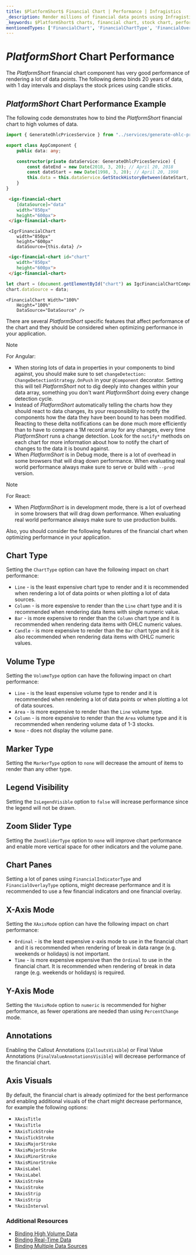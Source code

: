 ```yaml
---
title: $PlatformShort$ Financial Chart | Performance | Infragistics
_description: Render millions of financial data points using Infragistics' $PlatformShort$ financial chart control at super fast speed. Check out the $ProductName$ graph's high performance!
_keywords: $PlatformShort$ charts, financial chart, stock chart, performance, $ProductName$, Infragistics, data binding
mentionedTypes: ['FinancialChart', 'FinancialChartType', 'FinancialOverlayType', 'FinancialChartVolumeType', 'MarkerType', 'FinancialChartXAxisMode', 'FinancialChartZoomSliderType', 'FinancialChartYAxisMode', 'DomainChart' ]
---
```

# $PlatformShort$ Chart Performance

The $PlatformShort$ financial chart component has very good performance of rendering a lot of data points. The following demo binds 20 years of data, with 1 day intervals and displays the stock prices using candle sticks.

## $PlatformShort$ Chart Performance Example


<code-view style="height: 500px" 
           data-demos-base-url="{environment:dvDemosBaseUrl}" 
           iframe-src="{environment:dvDemosBaseUrl}/charts/financial-chart-performance" alt="$PlatformShort$ Chart Performance Example">
</code-view>

<div class="divider--half"></div>


The following code demonstrates how to bind the $PlatformShort$ financial chart to high volumes of data.

```ts
import { GenerateOhlcPricesService } from "../services/generate-ohlc-prices.service";

export class AppComponent {
    public data: any;

    constructor(private dataService: GenerateOhlcPricesService) {
        const dateEnd = new Date(2018, 3, 20); // April 20, 2018
        const dateStart = new Date(1998, 3, 20); // April 20, 1998
        this.data = this.dataService.GetStockHistoryBetween(dateStart, dateEnd);
    }
}
```

```html
 <igx-financial-chart
    [dataSource]="data"
    width="850px"
    height="600px">
 </igx-financial-chart>
```

```tsx
 <IgrFinancialChart
    width="850px"
    height="600px"
    dataSource={this.data} />
```

```html
 <igc-financial-chart id="chart"
    width="850px"
    height="600px">
 </igc-financial-chart>
```

```ts
let chart = (document.getElementById("chart") as IgcFinancialChartComponent);
chart.dataSource = data;
```

```razor
<FinancialChart Width="100%"
    Height="100%"
    DataSource="DataSource" />
```

There are several $PlatformShort$ specific features that affect performance of the chart and they should be considered when optimizing performance in your application.

> [!NOTE]
> For Angular:
>
> * When storing lots of data in properties in your components to bind against, you should make sure to set `changeDetection: ChangeDetectionStrategy.OnPush` in your `@Component` decorator. Setting this will tell $PlatformShort$ not to dig deeply into changes within your data array, something you don't want $PlatformShort$ doing every change detection cycle.
> * Instead of $PlatformShort$ automatically telling the charts how they should react to data changes, its your responsibility to notify the components how the data they have been bound to has been modified. Reacting to these delta notifications can be done much more efficiently than to have to compare a 1M record array for any changes, every time $PlatformShort$ runs a change detection. Look for the `notify*` methods on each chart for more information about how to notify the chart of changes to the data it is bound against.
> * When $PlatformShort$ is in Debug mode, there is a lot of overhead in some browsers that will drag down performance. When evaluating real world performance always make sure to serve or build with `--prod` version.

<!-- -->
> [!NOTE]
> For React:
>
> * When $PlatformShort$ is in development mode, there is a lot of overhead in some browsers that will drag down performance. When evaluating real world performance always make sure to use production builds.

Also, you should consider the following features of the financial chart when optimizing performance in your application.

## Chart Type
Setting the `ChartType` option can have the following impact on chart performance:

* `Line` - is the least expensive chart type to render and it is recommended when rendering a lot of data points or when plotting a lot of data sources.
* `Column` - is more expensive to render than the `Line` chart type and it is recommended when rendering data items with single numeric value.
* `Bar` - is more expensive to render than the `Column` chart type and it is recommended when rendering data items with OHLC  numeric values.
* `Candle` - is more expensive to render than the `Bar` chart type and it is also recommended when rendering data items with OHLC  numeric values.

## Volume Type
Setting the `VolumeType` option can have the following impact on chart performance:

* `Line` - is the least expensive volume type to render and it is recommended when rendering a lot of data points or when plotting a lot of data sources.
* `Area` - is more expensive to render than the `Line` volume type.
* `Column` - is more expensive to render than the `Area` volume type and it is recommended when rendering volume data of 1-3 stocks.
* `None` - does not display the volume pane.

## Marker Type
Setting the `MarkerType` option to `none` will decrease the amount of items to render than any other type.

## Legend Visibility
Setting the `IsLegendVisible` option to `false` will increase performance since the legend will not be drawn.

## Zoom Slider Type
Setting the `ZoomSliderType` option to `none` will improve chart performance and enable more vertical space for other indicators and the volume pane.

## Chart Panes
Setting a lot of panes using `FinancialIndicatorType` and `FinancialOverlayType` options, might decrease performance and it is recommended to use a few financial indicators and one financial overlay.

## X-Axis Mode
Setting the `XAxisMode` option can have the following impact on chart performance:

* `Ordinal` - is the least expensive x-axis mode to use in the financial chart and it is recommended when rendering of break in data range (e.g. weekends or holidays) is not important.
* `Time` - is more expensive expensive than the `Ordinal` to use in the financial chart. It is recommended when rendering of break in data range (e.g. weekends or holidays) is  required.

## Y-Axis Mode
Setting the `YAxisMode` option to `numeric` is recommended for higher performance, as fewer operations are needed than using `PercentChange` mode.

## Annotations
Enabling the Callout Annotations (`CalloutsVisible`) or Final Value Annotations (`FinalValueAnnotationsVisible`) will decrease performance of the financial chart.

## Axis Visuals

By default, the financial chart is already optimized for the best performance and enabling additional visuals of the chart might decrease performance, for example the following options:

* `XAxisTitle`
* `YAxisTitle`
* `XAxisTickStroke`
* `YAxisTickStroke`
* `XAxisMajorStroke`
* `YAxisMajorStroke`
* `XAxisMinorStroke`
* `YAxisMinorStroke`
* `XAxisLabel`
* `YAxisLabel`
* `XAxisStroke`
* `YAxisStroke`
* `XAxisStrip`
* `YAxisStrip`
* `YAxisInterval`


<div class="divider--half"></div>

### Additional Resources
<div class="divider--half"></div>

* [Binding High Volume Data](financial-chart-high-volume.md)
* [Binding Real-Time Data](financial-chart-high-frequency.md)
* [Binding Multiple Data Sources](financial-chart-multiple-data.md)
